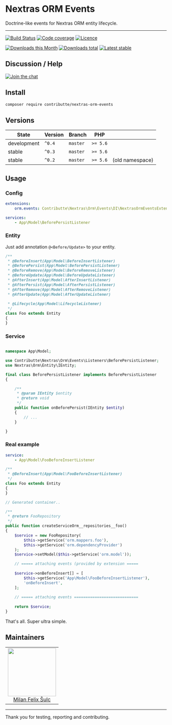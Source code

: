 # Nextras ORM Events

Doctrine-like events for Nextras ORM entity lifecycle.

-----

[![Build Status](https://img.shields.io/travis/contributte/nextras-orm-events.svg?style=flat-square)](https://travis-ci.org/contributte/nextras-orm-events)
[![Code coverage](https://img.shields.io/coveralls/contributte/nextras-orm-events.svg?style=flat-square)](https://coveralls.io/r/contributte/nextras-orm-events)
[![Licence](https://img.shields.io/packagist/l/contributte/nextras-orm-events.svg?style=flat-square)](https://packagist.org/packages/contributte/nextras-orm-events)

[![Downloads this Month](https://img.shields.io/packagist/dm/contributte/nextras-orm-events.svg?style=flat-square)](https://packagist.org/packages/contributte/nextras-orm-events)
[![Downloads total](https://img.shields.io/packagist/dt/contributte/nextras-orm-events.svg?style=flat-square)](https://packagist.org/packages/contributte/nextras-orm-events)
[![Latest stable](https://img.shields.io/packagist/v/contributte/nextras-orm-events.svg?style=flat-square)](https://packagist.org/packages/contributte/nextras-orm-events)
 
## Discussion / Help
 
[![Join the chat](https://img.shields.io/gitter/room/contributte/contributte.svg?style=flat-square)](http://bit.ly/ctteg)

## Install

```sh
composer require contributte/nextras-orm-events
```

## Versions

| State       | Version | Branch   | PHP      | |
|-------------|---------|----------|----------|-|
| development | `^0.4`  | `master` | `>= 5.6` ||
| stable      | `^0.3`  | `master` | `>= 5.6` ||
| stable      | `^0.2`  | `master` | `>= 5.6` |(old namespace)|

## Usage

### Config

```yaml
extensions:
    orm.events: Contributte\Nextras\Orm\Events\DI\NextrasOrmEventsExtension
```

```yaml
services:
    - App\Model\BeforePersistListener
```

### Entity

Just add annotation `@<Before/Update>` to your entity.

```php
/**
 * @BeforeInsert(App\Model\BeforeInsertListener)
 * @BeforePersist(App\Model\BeforePersistListener)
 * @BeforeRemove(App\Model\BeforeRemoveListener)
 * @BeforeUpdate(App\Model\BeforeUpdateListener)
 * @AfterInsert(App\Model\AfterInsertListener)
 * @AfterPersist(App\Model\AfterPersistListener)
 * @AfterRemove(App\Model\AfterRemoveListener)
 * @AfterUpdate(App\Model\AfterUpdateListener)
 
 * @Lifecycle(App\Model\LifecycleListener)
 */
class Foo extends Entity
{
}

```

### Service

```php

namespace App\Model;

use Contributte\Nextras\Orm\Events\Listeners\BeforePersistListener;
use Nextras\Orm\Entity\IEntity;

final class BeforePersistListener implements BeforePersistListener
{

    /**
     * @param IEntity $entity
     * @return void
     */
    public function onBeforePersist(IEntity $entity)
    {
        // ...
    }

}
```

### Real example

```yaml
service:
    - App\Model\FooBeforeInsertListener
```

```php
/**
 * @BeforeInsert(App\Model\FooBeforeInsertListener)
 */
class Foo extends Entity
{
}
```

```php
// Generated container.. 

/**
 * @return FooRepository
 */
public function createServiceOrm__repositories__foo()
{
    $service = new FooRepository(
        $this->getService('orm.mappers.foo'),
        $this->getService('orm.dependencyProvider')
    );
    $service->setModel($this->getService('orm.model'));

    // ===== attaching events (provided by extension =====
        
    $service->onBeforeInsert[] = [
        $this->getService('App\Model\FooBeforeInsertListener'),
        'onBeforeInsert',
    ];
    
    // ===== attaching events ============================
    
    return $service;
}
```

That's all. Super ultra simple.

## Maintainers

<table>
  <tbody>
    <tr>
      <td align="center">
        <a href="https://github.com/f3l1x">
            <img width="150" height="150" src="https://avatars2.githubusercontent.com/u/538058?v=3&s=150">
        </a>
        </br>
        <a href="https://github.com/f3l1x">Milan Felix Šulc</a>
      </td>
    </tr>
  </tbody>
</table>

-------

Thank you for testing, reporting and contributing.
